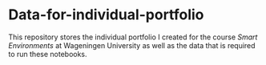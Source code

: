 # Data-for-individual-portfolio
This repository stores the individual portfolio I created for the course *Smart Environments* at Wageningen University as well as the data that is required to run these notebooks.
